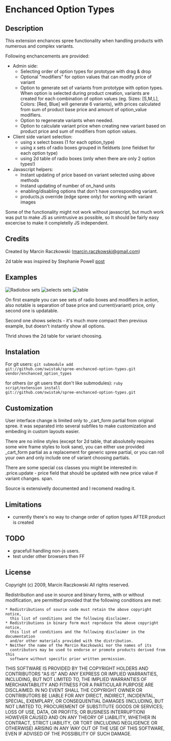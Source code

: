 # Enchanced Option Types

## Description

This extension enchances spree functionality when handling products with
numerous and complex variants.

Following enchancements are provided:

* Admin side:
  * Selecting order of option types for prototype with drag & drop
  * Optional "modifiers" for option values that can modify price of variant
  * Option to generate set of variants from prototype with option types.
    When option is selected during product creation, variants are created for
    each combination of option values (eg. Sizes: [S,M,L], Colors: [Red, Blue]
    will generate 6 variants), with prices calculated from sum of product base price
    and amount of option_value modifiers.
  * Option to regenerate variants when needed.
  * Option to calculate variant price when creating new variant based on product
    price and sum of modifiers from option values.
* Client side variant selection:
  * using x select boxes (1 for each option_type)
  * using x sets of radio boxes grouped in fieldsets (one fieldset for each option type)
  * using 2d table of radio boxes (only when there are only 2 option types!)
* Javascript helpers:
  * Instant updating of price based on variant selected using above methods
  * Instand updating of number of on_hand units
  * enabling/disabling options that don't have corresponding variant.
  * products.js override (edge spree only) for working with variant images

Some of the functionality might not work without javascript, but much work was put
to make JS as unintrusive as possible, so It should be fairly easy excercise
to make it completelly JS independent.

## Credits

Created by Marcin Raczkowski (marcin.raczkowski@gmail.com)

2d table was inspired by Stephanie Powell [post](
http://blog.endpoint.com/2009/12/rails-ecommerce-product-optioning-in.html)

## Examples

![Radiobox sets](/swistak/spree-enchanced-option-types/raw/master/doc/sets.jpg)
![selects sets](/swistak/spree-enchanced-option-types/raw/master/doc/selects.jpg)
![table](/swistak/spree-enchanced-option-types/raw/master/doc/2d.jpg)

On first example you can see sets of radio boxes and modifiers in action,
also notable is separation of base price and current(variant) price, only second one is updatable.

Second one shows selects - it's much more compact then previous example,
 but doesn't instantly show all options.

Thrid shows the 2d table for variant choosing.

## Instalation

For git users:
<code>git submodule add git://github.com/swistak/spree-enchanced-option-types.git vendor/enchanced_option_types</code>

for others (or git users that don't like submodules):
<code>ruby script/extension install git://github.com/swistak/spree-enchanced-option-types.git</code>

## Customization

User interface change is limited only to _cart_form partial from original spree.
it was separated into several subfiles to make customization and embeding in custom layouts easier.

There are no inline styles (except for 2d table, that absolutelly requires
some wire frame styles to look sane), you can either use provided _cart_form
partial as a replacement for generic spree partial, or you can roll your own and
only include one of variant choosing partials.

There are some special css classes you might be interested in:
.price.update - price field that should be updated with new price value if variant changes.
span.

Source is extensivelly documented and I recomend reading it.

## Limitations

- currently there's no way to change order of option types AFTER product is created

## TODO

- gracefull handling non-js users.
- test under other browsers then FF

## License

Copyright (c) 2009, Marcin Raczkowski
All rights reserved.

Redistribution and use in source and binary forms, with or without modification,
are permitted provided that the following conditions are met:

    * Redistributions of source code must retain the above copyright notice,
      this list of conditions and the following disclaimer.
    * Redistributions in binary form must reproduce the above copyright notice,
      this list of conditions and the following disclaimer in the documentation
      and/or other materials provided with the distribution.
    * Neither the name of the Marcin Raczkowski nor the names of its
      contributors may be used to endorse or promote products derived from this
      software without specific prior written permission.

THIS SOFTWARE IS PROVIDED BY THE COPYRIGHT HOLDERS AND CONTRIBUTORS
"AS IS" AND ANY EXPRESS OR IMPLIED WARRANTIES, INCLUDING, BUT NOT
LIMITED TO, THE IMPLIED WARRANTIES OF MERCHANTABILITY AND FITNESS FOR
A PARTICULAR PURPOSE ARE DISCLAIMED. IN NO EVENT SHALL THE COPYRIGHT OWNER OR
CONTRIBUTORS BE LIABLE FOR ANY DIRECT, INDIRECT, INCIDENTAL, SPECIAL,
EXEMPLARY, OR CONSEQUENTIAL DAMAGES (INCLUDING, BUT NOT LIMITED TO,
PROCUREMENT OF SUBSTITUTE GOODS OR SERVICES; LOSS OF USE, DATA, OR
PROFITS; OR BUSINESS INTERRUPTION) HOWEVER CAUSED AND ON ANY THEORY OF
LIABILITY, WHETHER IN CONTRACT, STRICT LIABILITY, OR TORT (INCLUDING
NEGLIGENCE OR OTHERWISE) ARISING IN ANY WAY OUT OF THE USE OF THIS
SOFTWARE, EVEN IF ADVISED OF THE POSSIBILITY OF SUCH DAMAGE.